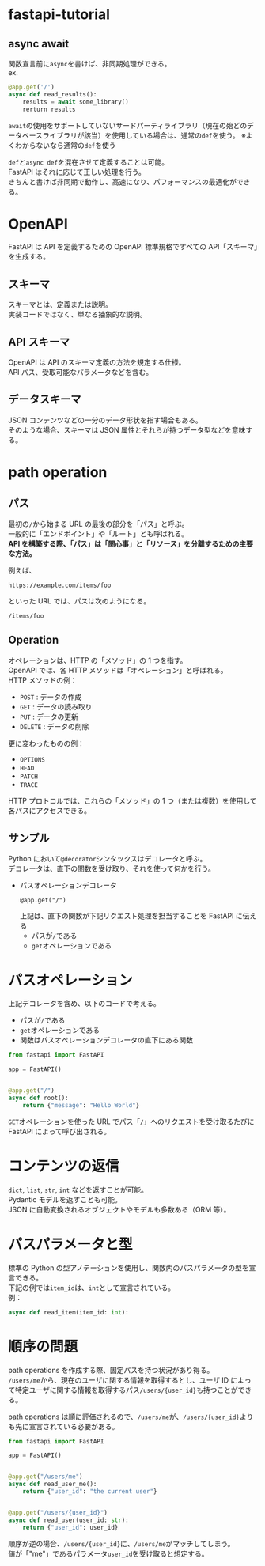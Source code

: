 # fastapi-tutorial

## async await

関数宣言前に`async`を書けば、非同期処理ができる。  
ex.

```python
@app.get('/')
async def read_results():
    results = await some_library()
    rerturn results
```

`await`の使用をサポートしていないサードパーティライブラリ（現在の殆どのデータベースライブラリが該当）を使用している場合は、通常の`def`を使う。
※よくわからないなら通常の`def`を使う

`def`と`async def`を混在させて定義することは可能。  
FastAPI はそれに応じて正しい処理を行う。  
きちんと書けば非同期で動作し、高速になり、パフォーマンスの最適化ができる。

# OpenAPI

FastAPI は API を定義するための OpenAPI 標準規格ですべての API「スキーマ」を生成する。

## スキーマ

スキーマとは、定義または説明。  
実装コードではなく、単なる抽象的な説明。

## API スキーマ

OpenAPI は API のスキーマ定義の方法を規定する仕様。  
API パス、受取可能なパラメータなどを含む。

## データスキーマ

JSON コンテンツなどの一分のデータ形状を指す場合もある。  
そのような場合、スキーマは JSON 属性とそれらが持つデータ型などを意味する。

# path operation

## パス

最初の`/`から始まる URL の最後の部分を「パス」と呼ぶ。  
一般的に「エンドポイント」や「ルート」とも呼ばれる。  
**API を構築する際、「パス」は「関心事」と「リソース」を分離するための主要な方法。**

例えば、

```
https://example.com/items/foo
```

といった URL では、パスは次のようになる。

```
/items/foo
```

## Operation

オペレーションは、HTTP の「メソッド」の 1 つを指す。  
OpenAPI では、各 HTTP メソッドは「オペレーション」と呼ばれる。  
HTTP メソッドの例：

- `POST` : データの作成
- `GET` : データの読み取り
- `PUT` : データの更新
- `DELETE` : データの削除

更に変わったものの例：

- `OPTIONS`
- `HEAD`
- `PATCH`
- `TRACE`

HTTP プロトコルでは、これらの「メソッド」の 1 つ（または複数）を使用して各パスにアクセスできる。

## サンプル

Python において`@decorator`シンタックスはデコレータと呼ぶ。  
デコレータは、直下の関数を受け取り、それを使って何かを行う。

- パスオペレーションデコレータ
  ```
  @app.get("/")
  ```
  上記は、直下の関数が下記リクエスト処理を担当することを FastAPI に伝える
  - パスが`/`である
  - `get`オペレーションである

# パスオペレーション

上記デコレータを含め、以下のコードで考える。

- パスが`/`である
- `get`オペレーションである
- 関数はパスオペレーションデコレータの直下にある関数

```python
from fastapi import FastAPI

app = FastAPI()


@app.get("/")
async def root():
    return {"message": "Hello World"}
```

`GET`オペレーションを使った URL でパス「`/`」へのリクエストを受け取るたびに FastAPI によって呼び出される。

# コンテンツの返信

`dict`, `list`, `str`, `int` などを返すことが可能。  
Pydantic モデルを返すことも可能。  
JSON に自動変換されるオブジェクトやモデルも多数ある（ORM 等）。

# パスパラメータと型

標準の Python の型アノテーションを使用し、関数内のパスパラメータの型を宣言できる。  
下記の例では`item_id`は、`int`として宣言されている。  
例：

```python
async def read_item(item_id: int):
```

# 順序の問題

path operations を作成する際、固定パスを持つ状況があり得る。  
`/users/me`から、現在のユーザに関する情報を取得するとし、ユーザ ID によって特定ユーザに関する情報を取得するパス`/users/{user_id}`も持つことができる。

path operations は順に評価されるので、`/users/me`が、`/users/{user_id}`よりも先に宣言されている必要がある。

```python
from fastapi import FastAPI

app = FastAPI()


@app.get("/users/me")
async def read_user_me():
    return {"user_id": "the current user"}


@app.get("/users/{user_id}")
async def read_user(user_id: str):
    return {"user_id": user_id}
```

順序が逆の場合、`/users/{user_id}`に、`/users/me`がマッチしてしまう。  
値が「"me"」であるパラメータ`user_id`を受け取ると想定する。
